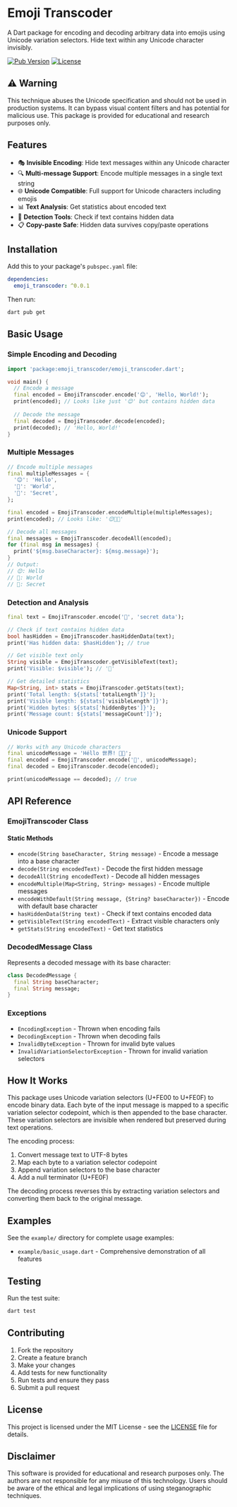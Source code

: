 # Emoji Transcoder

A Dart package for encoding and decoding arbitrary data into emojis using Unicode variation selectors. Hide text within any Unicode character invisibly.

[![Pub Version](https://img.shields.io/pub/v/emoji_transcoder)](https://pub.dev/packages/emoji_transcoder)
[![License](https://img.shields.io/github/license/example/emoji_transcoder)](https://github.com/example/emoji_transcoder/blob/main/LICENSE)

## ⚠️ Warning

This technique abuses the Unicode specification and should not be used in production systems. It can bypass visual content filters and has potential for malicious use. This package is provided for educational and research purposes only.

## Features

- 🎭 **Invisible Encoding**: Hide text messages within any Unicode character
- 🔍 **Multi-message Support**: Encode multiple messages in a single text string
- 🌐 **Unicode Compatible**: Full support for Unicode characters including emojis
- 📊 **Text Analysis**: Get statistics about encoded text
- 🔧 **Detection Tools**: Check if text contains hidden data
- 📋 **Copy-paste Safe**: Hidden data survives copy/paste operations

## Installation

Add this to your package's `pubspec.yaml` file:

```yaml
dependencies:
  emoji_transcoder: ^0.0.1
```

Then run:

```bash
dart pub get
```

## Basic Usage

### Simple Encoding and Decoding

```dart
import 'package:emoji_transcoder/emoji_transcoder.dart';

void main() {
  // Encode a message
  final encoded = EmojiTranscoder.encode('😊', 'Hello, World!');
  print(encoded); // Looks like just '😊' but contains hidden data
  
  // Decode the message
  final decoded = EmojiTranscoder.decode(encoded);
  print(decoded); // 'Hello, World!'
}
```

### Multiple Messages

```dart
// Encode multiple messages
final multipleMessages = {
  '😊': 'Hello',
  '🌟': 'World',
  '🎯': 'Secret',
};

final encoded = EmojiTranscoder.encodeMultiple(multipleMessages);
print(encoded); // Looks like: '😊🌟🎯'

// Decode all messages
final messages = EmojiTranscoder.decodeAll(encoded);
for (final msg in messages) {
  print('${msg.baseCharacter}: ${msg.message}');
}
// Output:
// 😊: Hello
// 🌟: World
// 🎯: Secret
```

### Detection and Analysis

```dart
final text = EmojiTranscoder.encode('🔐', 'secret data');

// Check if text contains hidden data
bool hasHidden = EmojiTranscoder.hasHiddenData(text);
print('Has hidden data: $hasHidden'); // true

// Get visible text only
String visible = EmojiTranscoder.getVisibleText(text);
print('Visible: $visible'); // '🔐'

// Get detailed statistics
Map<String, int> stats = EmojiTranscoder.getStats(text);
print('Total length: ${stats['totalLength']}');
print('Visible length: ${stats['visibleLength']}');
print('Hidden bytes: ${stats['hiddenBytes']}');
print('Message count: ${stats['messageCount']}');
```

### Unicode Support

```dart
// Works with any Unicode characters
final unicodeMessage = 'Héllo 世界! 🚀✨';
final encoded = EmojiTranscoder.encode('📝', unicodeMessage);
final decoded = EmojiTranscoder.decode(encoded);

print(unicodeMessage == decoded); // true
```

## API Reference

### EmojiTranscoder Class

#### Static Methods

- `encode(String baseCharacter, String message)` - Encode a message into a base character
- `decode(String encodedText)` - Decode the first hidden message
- `decodeAll(String encodedText)` - Decode all hidden messages
- `encodeMultiple(Map<String, String> messages)` - Encode multiple messages
- `encodeWithDefault(String message, {String? baseCharacter})` - Encode with default base character
- `hasHiddenData(String text)` - Check if text contains encoded data
- `getVisibleText(String encodedText)` - Extract visible characters only
- `getStats(String encodedText)` - Get text statistics

### DecodedMessage Class

Represents a decoded message with its base character:

```dart
class DecodedMessage {
  final String baseCharacter;
  final String message;
}
```

### Exceptions

- `EncodingException` - Thrown when encoding fails
- `DecodingException` - Thrown when decoding fails
- `InvalidByteException` - Thrown for invalid byte values
- `InvalidVariationSelectorException` - Thrown for invalid variation selectors

## How It Works

This package uses Unicode variation selectors (U+FE00 to U+FE0F) to encode binary data. Each byte of the input message is mapped to a specific variation selector codepoint, which is then appended to the base character. These variation selectors are invisible when rendered but preserved during text operations.

The encoding process:
1. Convert message text to UTF-8 bytes
2. Map each byte to a variation selector codepoint
3. Append variation selectors to the base character
4. Add a null terminator (U+FE0F)

The decoding process reverses this by extracting variation selectors and converting them back to the original message.

## Examples

See the `example/` directory for complete usage examples:

- `example/basic_usage.dart` - Comprehensive demonstration of all features

## Testing

Run the test suite:

```bash
dart test
```

## Contributing

1. Fork the repository
2. Create a feature branch
3. Make your changes
4. Add tests for new functionality
5. Run tests and ensure they pass
6. Submit a pull request

## License

This project is licensed under the MIT License - see the [LICENSE](LICENSE) file for details.

## Disclaimer

This software is provided for educational and research purposes only. The authors are not responsible for any misuse of this technology. Users should be aware of the ethical and legal implications of using steganographic techniques.
